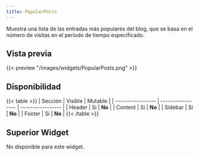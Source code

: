 ```yaml
---
title: PopularPosts
---
```


Muestra una lista de las entradas más populares del blog, que se basa en el número de visitas en el período de tiempo especificado.

## Vista previa

{{< preview "/images/widgets/PopularPosts.png" >}}

## Disponibilidad

{{< table >}}
| Sección           | Visible           | Mutable           |
| ----------------- | ----------------- | ----------------- |
| Header            | Si                | **No**            |
| Content           | Si                | **No**            |
| Sidebar           | Si                | **No**            |
| Footer            | Si                | **No**            |
{{< /table >}}

## Superior Widget

No disponible para este widget.